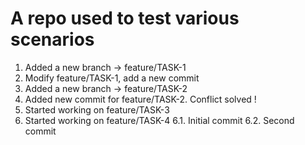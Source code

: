 # A repo used to test various scenarios #

1. Added a new branch -> feature/TASK-1
2. Modify feature/TASK-1, add a new commit
3. Added a new branch -> feature/TASK-2
4. Added new commit for feature/TASK-2. Conflict solved !
5. Started working on feature/TASK-3
6. Started working on feature/TASK-4
6.1. Initial commit
6.2. Second commit
